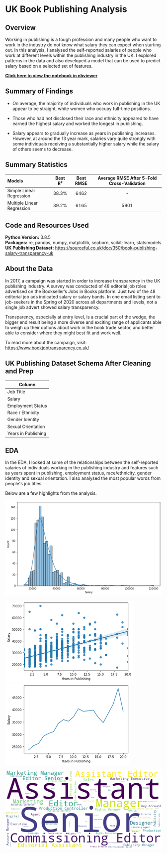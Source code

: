 # UK Book Publishing Analysis

## Overview 
Working in publishing is a tough profession and many people who want to work in the industry do not know what salary they can expect when starting out. In this analysis, I analysed the self-reported salaries of people who work at different levels within the publishing industry in the UK. I explored patterns in the data and also developed a model that can be used to predict salary based on a selected set of features.
 
[**Click here to view the notebook in nbviewer**](https://nbviewer.jupyter.org/github/dan-grant-hunter/UK_Publishing_Analysis/blob/main/book_publishing.ipynb)
 
## Summary of Findings
* On average, the majority of individuals who work in publishing in the UK appear to be straight, white women who occupy full-time positions.  

* Those who had not disclosed their race and ethnicity appeared to have earned the highest salary and worked the longest in publishing.  

* Salary appears to gradually increase as years in publishing increases. However, at around the 13 year mark, salaries vary quite strongly with some individuals receiving a substantially higher salary while the salary of others seems to decrease.  

## Summary Statistics

| Models | Best R² | Best RMSE | Average RMSE After 5-Fold Cross-Validation |
| :- | :-: | :-: | :-: |
| Simple Linear Regression | 38.3% | 6462 | - |
| Multiple Linear Regression | 39.2% | 6165 | 5901 |

## Code and Resources Used 
**Python Version:** 3.8.5  
**Packages:** re, pandas, numpy, matplotlib, seaborn, scikit-learn, statsmodels  
**UK Publishing Dataset:** https://sourceful.co.uk/doc/350/book-publishing-salary-transparency-uk   

## About the Data
In 2017, a campaign was started in order to increase transparency in the UK publishing industry. A survey was conducted of 48 editorial job roles advertised on the Bookseller’s Jobs in Books platform. Just two of the 48 editorial job ads indicated salary or salary bands. In one email listing sent to job-seekers in the Spring of 2020 across all departments and levels, not a single job advert showed salary transparency.

Transparency, especially at entry level, is a crucial part of the wedge, the bigger end result being a more diverse and exciting range of applicants able to weigh up their options about work in the book trade sector, and better able to consider where they might best fit and work well.

To read more about the campaign, visit: https://www.bookjobtransparency.co.uk/

## UK Publishing Dataset Schema After Cleaning and Prep

| Column |
| - |
| Job Title |
| Salary |
| Employment Status |
| Race / Ethnicity |
| Gender Identity |
| Sexual Orientation |
| Years in Publishing |

## EDA
In the EDA, I looked at some of the relationships between the self-reported salaries of individuals working in the publishing industry and features such as years spent in publishing, employment status, race/ethnicity, gender identity and sexual orientation. I also analysed the most popular words from people's job titles.

Below are a few highlights from the analysis. 

![alt text](images/book_pub1.png "Salary Distribution")  

![alt text](images/book_pub2.png "Scatter Plot for Salary and Years in Publishing")
![alt text](images/book_pub3.png "Line Plot for Salary and Years in Publishing")  

![alt text](images/wordcloud.png "Job Title Wordcloud")  
